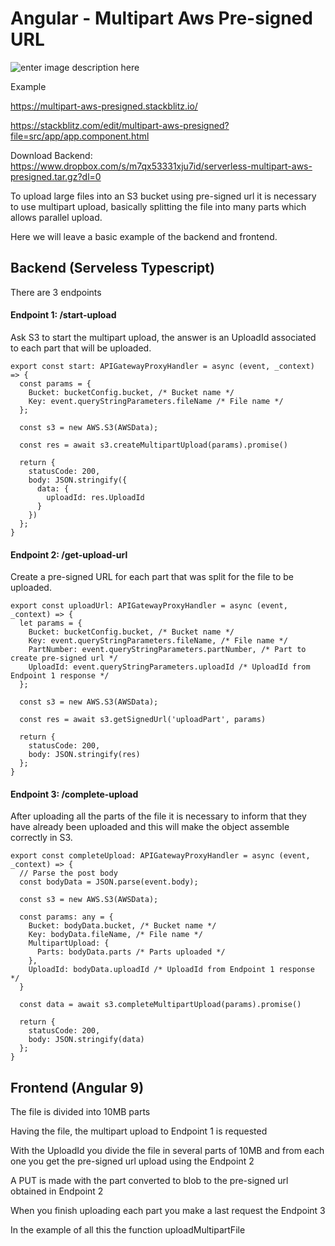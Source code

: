 # Angular - Multipart Aws Pre-signed URL
![enter image description here](https://res.cloudinary.com/du4jrqkyo/image/upload/v1609492542/multipart-aws-presigned.png)

Example

https://multipart-aws-presigned.stackblitz.io/ 

https://stackblitz.com/edit/multipart-aws-presigned?file=src/app/app.component.html 

Download Backend:
https://www.dropbox.com/s/m7qx53331xju7id/serverless-multipart-aws-presigned.tar.gz?dl=0

To upload large files into an S3 bucket using pre-signed url it is necessary to use multipart upload, basically splitting the file into many parts which allows parallel upload.

Here we will leave a basic example of the backend and frontend.

## Backend (Serveless Typescript)

There are 3 endpoints 

#### Endpoint 1: /start-upload

Ask S3 to start the multipart upload, the answer is an UploadId associated to each part that will be uploaded.

```
export const start: APIGatewayProxyHandler = async (event, _context) => {
  const params = {
    Bucket: bucketConfig.bucket, /* Bucket name */
    Key: event.queryStringParameters.fileName /* File name */
  };

  const s3 = new AWS.S3(AWSData);

  const res = await s3.createMultipartUpload(params).promise()

  return {
    statusCode: 200,
    body: JSON.stringify({
      data: {
        uploadId: res.UploadId
      }
    })
  };
}
```

#### Endpoint 2: /get-upload-url

Create a pre-signed URL for each part that was split for the file to be uploaded.

```
export const uploadUrl: APIGatewayProxyHandler = async (event, _context) => {
  let params = {
    Bucket: bucketConfig.bucket, /* Bucket name */
    Key: event.queryStringParameters.fileName, /* File name */
    PartNumber: event.queryStringParameters.partNumber, /* Part to create pre-signed url */
    UploadId: event.queryStringParameters.uploadId /* UploadId from Endpoint 1 response */
  };

  const s3 = new AWS.S3(AWSData);

  const res = await s3.getSignedUrl('uploadPart', params)

  return {
    statusCode: 200,
    body: JSON.stringify(res)
  };
}
```

#### Endpoint 3: /complete-upload

After uploading all the parts of the file it is necessary to inform that they have already been uploaded and this will make the object assemble correctly in S3.

```
export const completeUpload: APIGatewayProxyHandler = async (event, _context) => {
  // Parse the post body
  const bodyData = JSON.parse(event.body);

  const s3 = new AWS.S3(AWSData);

  const params: any = {
    Bucket: bodyData.bucket, /* Bucket name */
    Key: bodyData.fileName, /* File name */
    MultipartUpload: {
      Parts: bodyData.parts /* Parts uploaded */
    },
    UploadId: bodyData.uploadId /* UploadId from Endpoint 1 response */
  }

  const data = await s3.completeMultipartUpload(params).promise()

  return {
    statusCode: 200,
    body: JSON.stringify(data)
  };
}
```

## Frontend (Angular 9)

The file is divided into 10MB parts 

Having the file, the multipart upload to Endpoint 1 is requested

With the UploadId you divide the file in several parts of 10MB and from each one you get the pre-signed url upload using the Endpoint 2

A PUT is made with the part converted to blob to the pre-signed url obtained in Endpoint 2

When you finish uploading each part you make a last request the Endpoint 3

In the example of all this the function uploadMultipartFile
